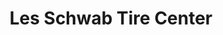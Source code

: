 ---
title: "Les Schwab Tire Center"
url: /vancouver/les-schwab-tire-center-northeast-andresen-road/
shop: tyres
---